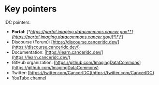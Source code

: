 # Key pointers

IDC pointers:

* **Portal:** [**https://portal.imaging.datacommons.cancer.gov**](https://portal.imaging.datacommons.cancer.gov)\*\*\*\*
* Discourse \(Forum\): [https://discourse.canceridc.dev/](https://discourse.canceridc.dev/)
* Documentation: [https://learn.canceridc.dev/](https://learn.canceridc.dev/)
* GitHub organization: [https://github.com/ImagingDataCommons](https://github.com/ImagingDataCommons)
* Twitter: [https://twitter.com/CancerIDC](https://twitter.com/CancerIDC)
* [YouTube channel](https://www.youtube.com/channel/UCQxuVp3_3aTJZBA4zZLMQtQ)







